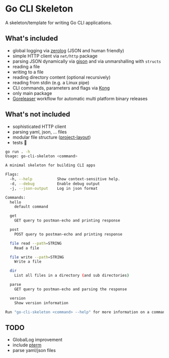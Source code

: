 # Go CLI Skeleton

A skeleton/template for writing Go CLI applications.

## What's included

- global logging via [zerolog](https://github.com/rs/zerolog) (JSON and human friendly)
- simple HTTP client via `net/http` package
- parsing JSON dynamically via [gjson](https://github.com/tidwall/gjson) and via unmarshalling with `structs`
- reading a file
- writing to a file
- reading directory content (optional recursively)
- reading from stdin (e.g. a Linux pipe)
- CLI commands, parameters and flags via [Kong](https://github.com/alecthomas/kong)
- only main package
- [Goreleaser](https://goreleaser.com/) workflow for automatic multi platform binary releases

## What's not included

- sophisticated HTTP client
- parsing yaml, json, ... files
- modular file structure ([project-layout](https://github.com/golang-standards/project-layout))
- tests 😬

```sh
go run . -h
Usage: go-cli-skeleton <command>

A minimal skeleton for building CLI apps

Flags:
  -h, --help           Show context-sensitive help.
  -d, --debug          Enable debug output
  -j, --json-output    Log in json format

Commands:
  hello
    default command

  get
    GET query to postman-echo and printing response

  post
    POST query to postman-echo and printing response

  file read --path=STRING
    Read a file

  file write --path=STRING
    Write a file

  dir
    List all files in a directory (and sub directories)

  parse
    GET query to postman-echo and parsing the response

  version
    Show version information

Run "go-cli-skeleton <command> --help" for more information on a command.
```

## TODO

- GlobalLog improvement
- include [pterm](https://github.com/pterm/pterm)
- parse yaml/json files
